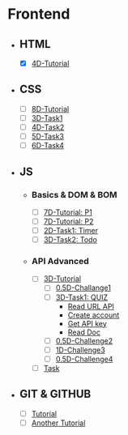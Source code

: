 # Frontend

- ## HTML
  - [x] [4D-Tutorial](https://www.youtube.com/watch?v=qfPUMV9J5yw&pp=ygULZWx6ZXJvIGh0bWw%3D)
- ## CSS
  - [ ] [8D-Tutorial](https://www.youtube.com/watch?v=qyVkLebgfzY&pp=ygUKY3NzIGVsemVybw%3D%3D)
  - [ ] [3D-Task1](https://www.youtube.com/watch?v=_-eh8cwGGwg&list=PLDoPjvoNmBAzhFD3niPAa1C1gXG4cs14J&index=3&pp=iAQB)
  - [ ] [4D-Task2](https://www.youtube.com/watch?v=heuDmrEAgUA&list=PLDoPjvoNmBAzhFD3niPAa1C1gXG4cs14J&index=4&pp=iAQB)
  - [ ] [5D-Task3](https://www.youtube.com/watch?v=vkc99WHcDTk&list=PLDoPjvoNmBAzhFD3niPAa1C1gXG4cs14J&index=5&pp=iAQB)
  - [ ] [6D-Task4](https://www.youtube.com/watch?v=DflEcuzjsyA&list=PLDoPjvoNmBAzhFD3niPAa1C1gXG4cs14J&index=6&pp=iAQB)
- ## JS
  - ### Basics & DOM & BOM
    - [ ] [7D-Tutorial: P1](https://www.youtube.com/watch?v=gIGGhFlGgLI&list=PLDoPjvoNmBAzhFD3niPAa1C1gXG4cs14J&index=7&pp=iAQB)
    - [ ] [7D-Tutorial: P2](https://www.youtube.com/watch?v=FKrfis1W1tk&list=PLDoPjvoNmBAzhFD3niPAa1C1gXG4cs14J&index=8&pp=iAQB)
    - [ ] [2D-Task1: Timer](https://moamen-khalaf.github.io/Timer/)
    - [ ] [3D-Task2: Todo](https://moamen-khalaf.github.io/Todo/)
  - ### API Advanced
    - [ ] [3D-Tutorial](https://www.youtube.com/playlist?list=PLYyqC4bNbCIdvviLNbvYKfvHqszFPnUkj)
      - [ ] [0.5D-Challange1](https://www.youtube.com/watch?v=ELL0_6TEFM4&list=PLYyqC4bNbCIdvviLNbvYKfvHqszFPnUkj&index=11)
      - [ ] [3D-Task1: QUIZ](https://moamen-khalaf.github.io/Quiz/)
        - [Read URL API](https://developer.mozilla.org/en-US/docs/Web/API/URL_API)
        - [Create account](https://quizapi.io/)
        - [Get API key](https://quizapi.io/register)
        - [Read Doc](https://quizapi.io/docs/1.0/overview)
      - [ ] [0.5D-Challenge2](https://www.youtube.com/watch?v=Kr-dQi_axg0&list=PLYyqC4bNbCIdvviLNbvYKfvHqszFPnUkj&index=15&pp=iAQB)
      - [ ] [1D-Challenge3](https://www.youtube.com/watch?v=eD538b05yc8&list=PLYyqC4bNbCIdvviLNbvYKfvHqszFPnUkj&index=20&pp=iAQB)
      - [ ] [0.5D-Challenge4](https://www.youtube.com/watch?v=PNeRlggQMEc&list=PLYyqC4bNbCIdvviLNbvYKfvHqszFPnUkj&index=24&pp=iAQB)
    - [ ] [Task](https://www.youtube.com/watch?v=izsIT51koT8&list=PLYyqC4bNbCIdvviLNbvYKfvHqszFPnUkj&index=31&pp=iAQB)
- ## GIT & GITHUB
  - [ ] [Tutorial](https://www.youtube.com/watch?v=Q6G-J54vgKc&pp=ygUVZ2l0IGFuZCBnaXRodWIg2LTYsdit)
  - [ ] [Another Tutorial](https://www.youtube.com/watch?v=Z6C35WqawGs&list=PLYyqC4bNbCIeCHLTRtwdLpQvle_zIavZ-)
